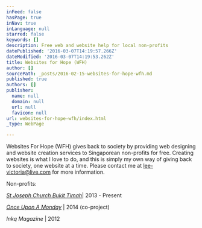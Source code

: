 ```yaml
---
inFeed: false
hasPage: true
inNav: true
inLanguage: null
starred: false
keywords: []
description: Free web and website help for local non-profits
datePublished: '2016-03-07T14:19:57.266Z'
dateModified: '2016-03-07T14:19:53.262Z'
title: Websites for Hope (WFH)
author: []
sourcePath: _posts/2016-02-15-websites-for-hope-wfh.md
published: true
authors: []
publisher:
  name: null
  domain: null
  url: null
  favicon: null
url: websites-for-hope-wfh/index.html
_type: WebPage

---
```

Websites For Hope (WFH) gives back to society by providing web designing and website creation services to Singaporean non-profits for free. Creating websites is what I love to do, and this is simply my own way of giving back to society, one website at a time. Please contact me at [lee-victoria@live.com][0] for more information.

Non-profits:

_[St Joseph Church Bukit Timah][1]_| 2013 - Present

_[Once Upon A Monday][2]_ | 2014 (co-project)

_Inkq Magazine_ | 2012

[0]: mailto:lee-victoria@live.com
[1]: http://stjoseph-bt.org.sg/
[2]: http://www.onceuponamonday.org/